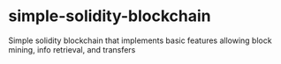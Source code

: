 # simple-solidity-blockchain
Simple solidity blockchain that implements basic features allowing block mining, info retrieval, and transfers
